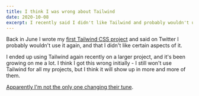 ```yaml
---
title: I think I was wrong about Tailwind
date: 2020-10-08
excerpt: I recently said I didn't like Tailwind and probably wouldn't use it again. I think I was wrong.
---
```


Back in June I wrote my [first Tailwind CSS project](/blog/tracking-unpopular-senate-votes) and said on Twitter I probably wouldn't use it again, and that I didn't like certain aspects of it.

I ended up using Tailwind again recently on a larger project, and it's been growing on me a lot. I think I got this wrong initially - I still won't use Tailwind for all my projects, but I think it will show up in more and more of them.

[Apparently I'm not the only one changing their tune](https://www.swyx.io/why-tailwind/).
